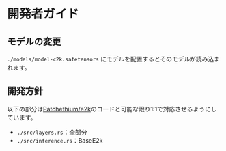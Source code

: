 # 開発者ガイド

## モデルの変更

`./models/model-c2k.safetensors` にモデルを配置するとそのモデルが読み込まれます。

## 開発方針

以下の部分は[Patchethium/e2k](https://github.com/Patchethium/e2k)のコードと可能な限り1:1で対応させるようにしています。

- `./src/layers.rs`：全部分
- `./src/inference.rs`：BaseE2k
